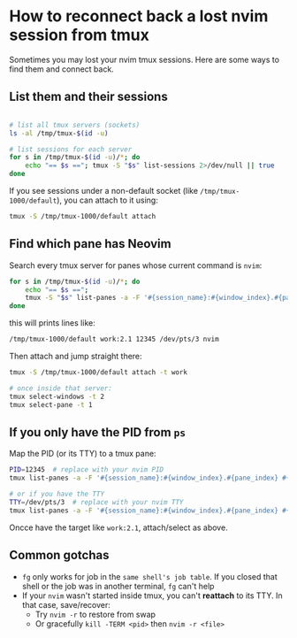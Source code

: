 # How to reconnect back a lost nvim session from tmux

Sometimes you may lost your nvim tmux sessions. Here are some ways to find them and connect back.

## List them and their sessions


```bash 

# list all tmux servers (sockets)
ls -al /tmp/tmux-$(id -u)

# list sessions for each server
for s in /tmp/tmux-$(id -u)/*; do
    echo "== $s =="; tmux -S "$s" list-sessions 2>/dev/null || true
done
```

If you see sessions under a non-default socket (like `/tmp/tmux-1000/default`), you can attach to it using:

```bash
tmux -S /tmp/tmux-1000/default attach
```

## Find which pane has Neovim

Search every tmux server for panes whose current command is `nvim`:

```bash
for s in /tmp/tmux-$(id -u)/*; do
    echo "== $s =="; 
    tmux -S "$s" list-panes -a -F '#{session_name}:#{window_index}.#{pane_index} #{pane_current_command}' | grep nnvim || true
done
```

this will prints lines like:

```bash
/tmp/tmux-1000/default work:2.1 12345 /dev/pts/3 nvim
```

Then attach and jump straight there:

```bash
tmux -S /tmp/tmux-1000/default attach -t work

# once inside that server:
tmux select-windows -t 2
tmux select-pane -t 1
```

## If you only have the PID from `ps`

Map the PID (or its TTY) to a tmux pane:

```bash
PID=12345  # replace with your nvim PID
tmux list-panes -a -F '#{session_name}:#{window_index}.#{pane_index} #{pane_pid} #{pane_tty}' 2>/dev/null | ak -v p=$PID '$2 == p'

# or if you have the TTY
TTY=/dev/pts/3  # replace with your nvim TTY
tmux list-panes -a -F '#{session_name}:#{window_index}.#{pane_index} #{pane_pid} #{pane_tty}' 2>/dev/null | ak -v t=$TTY '$3 == t'
```

Oncce have the target like `work:2.1`, attach/select as above.

## Common gotchas

* `fg` only works for job in the `same shell's job table`. If you closed that shell or the job was in another terminal, `fg` can't help
* If your `nvim` wasn't started inside tmux, you can't __reattach__ to its TTY. In that case, save/recover:
  * Try `nvim -r` to restore from swap
  * Or gracefully `kill -TERM <pid>` then `nvim -r <file>`
